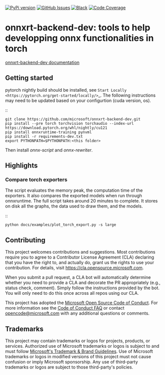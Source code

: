 
[![PyPi version](https://badge.fury.io/py/onnxrt-backend-dev.svg)](http://badge.fury.io/py/onnxrt-backend-dev)
[![GitHub Issues](http://img.shields.io/github/issues/microsoft/onnxrt-backend-dev.png)](https://github.com/microsoft/onnxrt-backend-dev/issues)
[![Black](https://img.shields.io/github/repo-size/microsoft/onnxrt-backend-dev)](https://github.com/psf/black)
[![Code Coverage](https://codecov.io/gh/microsoft/onnxrt-backend-dev/branch/main/graph/badge.svg)](https://codecov.io/gh/microsoft/onnxrt-backend-dev)

# onnxrt-backend-dev: tools to help developping onnx functionalities in torch

[onnxrt-backend-dev documentation](https://microsoft.github.io/onnxrt-backend-dev/)

## Getting started

pytorch nightly build should be installed, see
`Start Locally <https://pytorch.org/get-started/locally/>`_.
The following instructions may need to be updated based on your configurtion
(cuda version, os).

::

    git clone https://github.com/microsoft/onnxrt-backend-dev.git
    pip install --pre torch torchvision torchaudio --index-url https://download.pytorch.org/whl/nightly/cu121
    pip install onnxruntime-training pynvml
    pip install -r requirements-dev.txt    
    export PYTHONPATH=$PYTHONPATH:<this folder>

Then install *onnx-script* and *onnx-rewriter*.

## Highlights

### Compare torch exporters

The script evaluates the memory peak, the computation time of the exporters.
It also compares the exported models when run through onnxruntime.
The full script takes around 20 minutes to complete. It stores on disk
all the graphs, the data used to draw them, and the models.

::

    python docs/examples/plot_torch_export.py -s large

## Contributing

This project welcomes contributions and suggestions.  Most contributions require you to agree to a
Contributor License Agreement (CLA) declaring that you have the right to, and actually do, grant us
the rights to use your contribution. For details, visit https://cla.opensource.microsoft.com.

When you submit a pull request, a CLA bot will automatically determine whether you need to provide
a CLA and decorate the PR appropriately (e.g., status check, comment). Simply follow the instructions
provided by the bot. You will only need to do this once across all repos using our CLA.

This project has adopted the [Microsoft Open Source Code of Conduct](https://opensource.microsoft.com/codeofconduct/).
For more information see the [Code of Conduct FAQ](https://opensource.microsoft.com/codeofconduct/faq/) or
contact [opencode@microsoft.com](mailto:opencode@microsoft.com) with any additional questions or comments.

## Trademarks

This project may contain trademarks or logos for projects, products, or services. Authorized use of Microsoft 
trademarks or logos is subject to and must follow 
[Microsoft's Trademark & Brand Guidelines](https://www.microsoft.com/en-us/legal/intellectualproperty/trademarks/usage/general).
Use of Microsoft trademarks or logos in modified versions of this project must not cause confusion or imply Microsoft sponsorship.
Any use of third-party trademarks or logos are subject to those third-party's policies.

